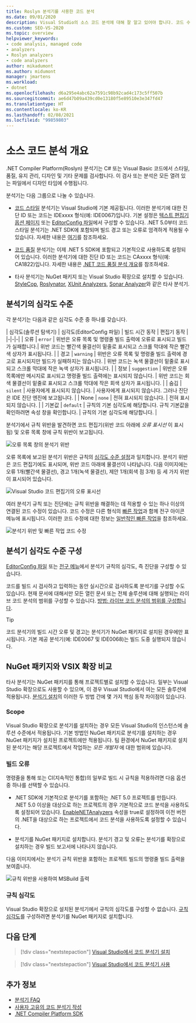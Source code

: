 ```yaml
---
title: Roslyn 분석기를 사용한 코드 분석
ms.date: 09/01/2020
description: Visual Studio의 소스 코드 분석에 대해 잘 알고 있어야 합니다. 코드 수정 사항 및 다양한 유형의 분석기와 심각도 수준에 대해 알아봅니다.
ms.custom: SEO-VS-2020
ms.topic: overview
helpviewer_keywords:
- code analysis, managed code
- analyzers
- Roslyn analyzers
- code analyzers
author: mikadumont
ms.author: midumont
manager: jmartens
ms.workload:
- dotnet
ms.openlocfilehash: d6a295e4abc62a7591c98b92cad4c173c5ff507b
ms.sourcegitcommit: ae6d47b09a439cd0e13180f5e89510e3e347fd47
ms.translationtype: HT
ms.contentlocale: ko-KR
ms.lasthandoff: 02/08/2021
ms.locfileid: "99859803"
---
```

# <a name="overview-of-source-code-analysis"></a>소스 코드 분석 개요

.NET Compiler Platform(Roslyn) 분석기는 C# 또는 Visual Basic 코드에서 스타일, 품질, 유지 관리, 디자인 및 기타 문제를 검사합니다. 이 검사 또는 분석은 모든 열려 있는 파일에서 디자인 타임에 수행됩니다.

분석기는 다음 그룹으로 나눌 수 있습니다.

- [코드 스타일](/dotnet/fundamentals/code-analysis/code-style-rule-options?preserve-view=true&view=vs-2019#convention-categories) 분석기는 Visual Studio에 기본 제공됩니다. 이러한 분석기에 대한 진단 ID 또는 코드는 IDExxxx 형식(예: IDE0067)입니다. 기본 설정은 [텍스트 편집기 옵션 페이지](../ide/code-styles-and-code-cleanup.md) 또는 [EditorConfig 파일](/dotnet/fundamentals/code-analysis/code-style-rule-options)에서 구성할 수 있습니다. .NET 5.0부터 코드 스타일 분석기는 .NET SDK에 포함되며 빌드 경고 또는 오류로 엄격하게 적용될 수 있습니다. 자세한 내용은 [여기](/dotnet/fundamentals/productivity/code-analysis#code-style-analysis)를 참조하세요.

- [코드 품질](/dotnet/fundamentals/code-analysis/quality-rules/index) 분석기는 이제 .NET 5 SDK에 포함되고 기본적으로 사용하도록 설정되어 있습니다. 이러한 분석기에 대한 진단 ID 또는 코드는 CAxxxx 형식(예: CA1822)입니다. 자세한 내용은 [.NET 코드 품질 분석 개요](/dotnet/fundamentals/productivity/code-analysis#code-quality-analysis)를 참조하세요.

- 타사 분석기는 NuGet 패키지 또는 Visual Studio 확장으로 설치할 수 있습니다. [StyleCop](https://www.nuget.org/packages/StyleCop.Analyzers/), [Roslynator](https://www.nuget.org/packages/Roslynator.Analyzers/), [XUnit Analyzers](https://www.nuget.org/packages/xunit.analyzers/), [Sonar Analyzer](https://www.nuget.org/packages/SonarAnalyzer.CSharp/)와 같은 타사 분석기.

## <a name="severity-levels-of-analyzers"></a>분석기의 심각도 수준

각 분석기는 다음과 같은 심각도 수준 중 하나를 갖습니다.

| 심각도(솔루션 탐색기) | 심각도(EditorConfig 파일) | 빌드 시간 동작 | 편집기 동작 |
|-|-|-|
| 오류 | `error` | 위반은 오류 목록 및 명령줄 빌드 출력에 오류로 표시되고 빌드가 실패합니다.| 위반 코드는 빨간색 물결선이 밑줄로 표시되고 스크롤 막대에 작은 빨간색 상자가 표시됩니다. |
| 경고 | `warning` | 위반은 오류 목록 및 명령줄 빌드 출력에 경고로 표시되지만 빌드가 실패하지는 않습니다. | 위반 코드는 녹색 물결선이 밑줄로 표시되고 스크롤 막대에 작은 녹색 상자가 표시됩니다. |
| 정보 | `suggestion` | 위반은 오류 목록에만 메시지로 표시되고 명령줄 빌드 출력에는 표시되지 않습니다. | 위반 코드는 회색 물결선이 밑줄로 표시되고 스크롤 막대에 작은 회색 상자가 표시됩니다. |
| 숨김 | `silent` | 사용자에게 표시되지 않습니다. | 사용자에게 표시되지 않습니다. 그러나 진단은 IDE 진단 엔진에 보고됩니다. |
| None | `none` | 전혀 표시되지 않습니다. | 전혀 표시되지 않습니다. |
| 기본값 | `default` | 규칙의 기본 심각도에 해당합니다. 규칙 기본값을 확인하려면 속성 창을 확인합니다. | 규칙의 기본 심각도에 해당합니다. |

분석기에서 규칙 위반을 발견하면 코드 편집기(위반 코드 아래에 *오류 표시선* 이 표시됨) 및 오류 목록 창에 규칙 위반이 보고됩니다.

![오류 목록 창의 분석기 위반](../code-quality/media/code-analysis-error-list.png)

오류 목록에 보고된 분석기 위반은 규칙의 [심각도 수준 설정](../code-quality/use-roslyn-analyzers.md#configure-severity-levels)과 일치합니다. 분석기 위반은 코드 편집기에도 표시되며, 위반 코드 아래에 물결선이 나타납니다. 다음 이미지에는 오류 1개(빨간색 물결선), 경고 1개(녹색 물결선), 제안 1개(회색 점 3개) 등 세 가지 위반이 표시되어 있습니다.

![Visual Studio 코드 편집기의 오류 표시선](media/diagnostics-severity-colors.png)

여러 분석기 규칙 또는 진단에는 규칙 위반을 해결하는 데 적용할 수 있는 하나 이상의 연결된 코드 수정이 있습니다. 코드 수정은 다른 형식의 [빠른 작업](../ide/quick-actions.md)과 함께 전구 아이콘 메뉴에 표시됩니다. 이러한 코드 수정에 대한 정보는 [일반적인 빠른 작업](../ide/quick-actions.md)을 참조하세요.

![분석기 위반 및 빠른 작업 코드 수정](../code-quality/media/built-in-analyzer-code-fix.png)

## <a name="configure-analyzer-severity-levels"></a>분석기 심각도 수준 구성

[EditorConfig 파일](../code-quality/use-roslyn-analyzers.md#set-rule-severity-in-an-editorconfig-file) 또는 [전구 메뉴](../code-quality/use-roslyn-analyzers.md#set-rule-severity-from-the-light-bulb-menu)에서 분석기 규칙의 심각도, 즉 진단을 구성할 수 있습니다.

코드를 빌드 시 검사하고 입력하는 동안 실시간으로 검사하도록 분석기를 구성할 수도 있습니다. 현재 문서에 대해서만 모든 열린 문서 또는 전체 솔루션에 대해 실행되는 라이브 코드 분석의 범위를 구성할 수 있습니다. [방법: 라이브 코드 분석의 범위를 구성합니다](./configure-live-code-analysis-scope-managed-code.md).

> [!TIP]
> 코드 분석기의 빌드 시간 오류 및 경고는 분석기가 NuGet 패키지로 설치된 경우에만 표시됩니다. 기본 제공 분석기(예: IDE0067 및 IDE0068)는 빌드 도중 실행되지 않습니다.

## <a name="nuget-package-versus-vsix-extension"></a>NuGet 패키지와 VSIX 확장 비교

타사 분석기는 NuGet 패키지를 통해 프로젝트별로 설치할 수 있습니다. 일부는 Visual Studio 확장으로도 사용할 수 있으며, 이 경우 Visual Studio에서 여는 모든 솔루션에 적용됩니다. [분석기 설치](../code-quality/install-roslyn-analyzers.md)의 이러한 두 방법 간에 몇 가지 핵심 동작 차이점이 있습니다.

### <a name="scope"></a>Scope

Visual Studio 확장으로 분석기를 설치하는 경우 모든 Visual Studio의 인스턴스에 솔루션 수준에서 적용됩니다. 기본 방법인 NuGet 패키지로 분석기를 설치하는 경우 NuGet 패키지가 설치된 프로젝트에만 적용됩니다. 팀 환경에서 NuGet 패키지로 설치된 분석기는 해당 프로젝트에서 작업하는 *모든 개발자* 에 대한 범위에 있습니다.

### <a name="build-errors"></a>빌드 오류

명령줄을 통해 또는 CI(지속적인 통합)의 일부로 빌드 시 규칙을 적용하려면 다음 옵션 중 하나를 선택할 수 있습니다.

- .NET SDK에 기본적으로 분석기를 포함하는 .NET 5.0 프로젝트를 만듭니다. .NET 5.0 이상을 대상으로 하는 프로젝트의 경우 기본적으로 코드 분석을 사용하도록 설정되어 있습니다. [EnableNETAnalyzers](/dotnet/core/project-sdk/msbuild-props#enablenetanalyzers) 속성을 true로 설정하여 이전 버전의 .NET을 대상으로 하는 프로젝트에서 코드 분석을 사용하도록 설정할 수 있습니다.

- 분석기를 NuGet 패키지로 설치합니다. 분석기 경고 및 오류는 분석기를 확장으로 설치하는 경우 빌드 보고서에 나타나지 않습니다.

다음 이미지에서는 분석기 규칙 위반을 포함하는 프로젝트 빌드의 명령줄 빌드 출력을 보여줍니다.

![규칙 위반을 사용하여 MSBuild 출력](media/command-line-build-analyzers.png)

### <a name="rule-severity"></a>규칙 심각도

Visual Studio 확장으로 설치된 분석기에서 규칙의 심각도를 구성할 수 없습니다. [규칙 심각도](../code-quality/use-roslyn-analyzers.md#configure-severity-levels)를 구성하려면 분석기를 NuGet 패키지로 설치합니다.

## <a name="next-steps"></a>다음 단계

> [!div class="nextstepaction"]
> [Visual Studio에서 코드 분석기 설치](../code-quality/install-roslyn-analyzers.md)

> [!div class="nextstepaction"]
> [Visual Studio에서 코드 분석기 사용](../code-quality/use-roslyn-analyzers.md)

## <a name="see-also"></a>추가 정보

- [분석기 FAQ](analyzers-faq.md)
- [사용자 고유의 코드 분석기 작성](../extensibility/getting-started-with-roslyn-analyzers.md)
- [.NET Compiler Platform SDK](/dotnet/csharp/roslyn-sdk/)